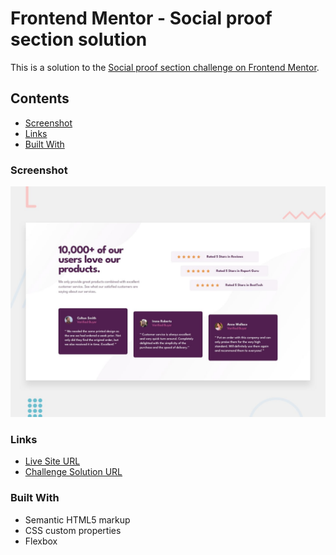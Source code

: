 # Frontend Mentor - Social proof section solution

This is a solution to the [Social proof section challenge on Frontend Mentor](https://www.frontendmentor.io/challenges/social-proof-section-6e0qTv_bA).

## Contents

- [Screenshot](#screenshot)
- [Links](#links)
- [Built With](#built-with)

### Screenshot

![alt text](design/desktop-preview.jpg)

### Links

- [Live Site URL](https://debabratabanik.github.io/social-proof-section-master/)
- [Challenge Solution URL](https://www.frontendmentor.io/solutions/socialproofsectionmaster-G3oE9yw7Sb)

### Built With

- Semantic HTML5 markup
- CSS custom properties
- Flexbox
